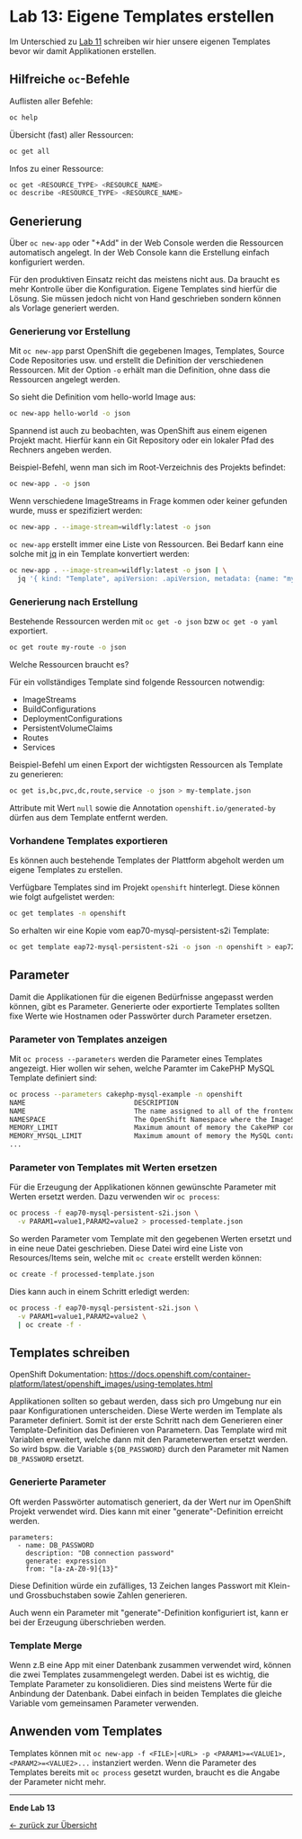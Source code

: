 # Lab 13: Eigene Templates erstellen

Im Unterschied zu [Lab 11](11_template.md) schreiben wir hier unsere eigenen Templates bevor wir damit Applikationen erstellen.


## Hilfreiche `oc`-Befehle

Auflisten aller Befehle:

```bash
oc help
```

Übersicht (fast) aller Ressourcen:

```bash
oc get all
```

Infos zu einer Ressource:

```bash
oc get <RESOURCE_TYPE> <RESOURCE_NAME>
oc describe <RESOURCE_TYPE> <RESOURCE_NAME>
```


## Generierung

Über `oc new-app` oder "\+Add" in der Web Console werden die Ressourcen automatisch angelegt.
In der Web Console kann die Erstellung einfach konfiguriert werden.

Für den produktiven Einsatz reicht das meistens nicht aus.
Da braucht es mehr Kontrolle über die Konfiguration.
Eigene Templates sind hierfür die Lösung.
Sie müssen jedoch nicht von Hand geschrieben sondern können als Vorlage generiert werden.


### Generierung vor Erstellung

Mit `oc new-app` parst OpenShift die gegebenen Images, Templates, Source Code Repositories usw. und erstellt die Definition der verschiedenen Ressourcen.
Mit der Option `-o` erhält man die Definition, ohne dass die Ressourcen angelegt werden.

So sieht die Definition vom hello-world Image aus:

```bash
oc new-app hello-world -o json
```

Spannend ist auch zu beobachten, was OpenShift aus einem eigenen Projekt macht.
Hierfür kann ein Git Repository oder ein lokaler Pfad des Rechners angeben werden.

Beispiel-Befehl, wenn man sich im Root-Verzeichnis des Projekts befindet:

```bash
oc new-app . -o json
```

Wenn verschiedene ImageStreams in Frage kommen oder keiner gefunden wurde, muss er spezifiziert werden:

```bash
oc new-app . --image-stream=wildfly:latest -o json
```

`oc new-app` erstellt immer eine Liste von Ressourcen.
Bei Bedarf kann eine solche mit [jq](https://stedolan.github.io/jq/) in ein Template konvertiert werden:

```bash
oc new-app . --image-stream=wildfly:latest -o json | \
  jq '{ kind: "Template", apiVersion: .apiVersion, metadata: {name: "mytemplate" }, objects: .items }'
```


### Generierung nach Erstellung

Bestehende Ressourcen werden mit `oc get -o json` bzw `oc get -o yaml` exportiert.

```bash
oc get route my-route -o json
```

Welche Ressourcen braucht es?

Für ein vollständiges Template sind folgende Ressourcen notwendig:

- ImageStreams
- BuildConfigurations
- DeploymentConfigurations
- PersistentVolumeClaims
- Routes
- Services

Beispiel-Befehl um einen Export der wichtigsten Ressourcen als Template zu generieren:

```bash
oc get is,bc,pvc,dc,route,service -o json > my-template.json
```

Attribute mit Wert `null` sowie die Annotation `openshift.io/generated-by` dürfen aus dem Template entfernt werden.


### Vorhandene Templates exportieren

Es können auch bestehende Templates der Plattform abgeholt werden um eigene Templates zu erstellen.

Verfügbare Templates sind im Projekt `openshift` hinterlegt.
Diese können wie folgt aufgelistet werden:

```bash
oc get templates -n openshift
```

So erhalten wir eine Kopie vom eap70-mysql-persistent-s2i Template:

```bash
oc get template eap72-mysql-persistent-s2i -o json -n openshift > eap72-mysql-persistent-s2i.json
```


## Parameter

Damit die Applikationen für die eigenen Bedürfnisse angepasst werden können, gibt es Parameter.
Generierte oder exportierte Templates sollten fixe Werte wie Hostnamen oder Passwörter durch Parameter ersetzen.


### Parameter von Templates anzeigen

Mit `oc process --parameters` werden die Parameter eines Templates angezeigt. Hier wollen wir sehen, welche Paramter im CakePHP MySQL Template definiert sind:

```bash
oc process --parameters cakephp-mysql-example -n openshift
NAME                           DESCRIPTION                                                                GENERATOR VALUE
NAME                           The name assigned to all of the frontend objects defined in this template.           cakephp-mysql-example
NAMESPACE                      The OpenShift Namespace where the ImageStream resides.                               openshift
MEMORY_LIMIT                   Maximum amount of memory the CakePHP container can use.                              512Mi
MEMORY_MYSQL_LIMIT             Maximum amount of memory the MySQL container can use.                                512Mi
...
```


### Parameter von Templates mit Werten ersetzen

Für die Erzeugung der Applikationen können gewünschte Parameter mit Werten ersetzt werden.
Dazu verwenden wir `oc process`:

```bash
oc process -f eap70-mysql-persistent-s2i.json \
  -v PARAM1=value1,PARAM2=value2 > processed-template.json
```

So werden Parameter vom Template mit den gegebenen Werten ersetzt und in eine neue Datei geschrieben. Diese Datei wird eine Liste von Resources/Items sein, welche mit `oc create` erstellt werden können:

```bash
oc create -f processed-template.json
```

Dies kann auch in einem Schritt erledigt werden:

```bash
oc process -f eap70-mysql-persistent-s2i.json \
  -v PARAM1=value1,PARAM2=value2 \
  | oc create -f -
```


## Templates schreiben

OpenShift Dokumentation: <https://docs.openshift.com/container-platform/latest/openshift_images/using-templates.html>

Applikationen sollten so gebaut werden, dass sich pro Umgebung nur ein paar Konfigurationen unterscheiden.
Diese Werte werden im Template als Parameter definiert.
Somit ist der erste Schritt nach dem Generieren einer Template-Definition das Definieren von Parametern.
Das Template wird mit Variablen erweitert, welche dann mit den Parameterwerten ersetzt werden.
So wird bspw. die Variable `${DB_PASSWORD}` durch den Parameter mit Namen `DB_PASSWORD` ersetzt.


### Generierte Parameter

Oft werden Passwörter automatisch generiert, da der Wert nur im OpenShift Projekt verwendet wird.
Dies kann mit einer "generate"-Definition erreicht werden.

```
parameters:
  - name: DB_PASSWORD
    description: "DB connection password"
    generate: expression
    from: "[a-zA-Z0-9]{13}"
```

Diese Definition würde ein zufälliges, 13 Zeichen langes Passwort mit Klein- und Grossbuchstaben sowie Zahlen generieren.

Auch wenn ein Parameter mit "generate"-Definition konfiguriert ist, kann er bei der Erzeugung überschrieben werden.


### Template Merge

Wenn z.B eine App mit einer Datenbank zusammen verwendet wird, können die zwei Templates zusammengelegt werden.
Dabei ist es wichtig, die Template Parameter zu konsolidieren.
Dies sind meistens Werte für die Anbindung der Datenbank.
Dabei einfach in beiden Templates die gleiche Variable vom gemeinsamen Parameter verwenden.


## Anwenden vom Templates

Templates können mit `oc new-app -f <FILE>|<URL> -p <PARAM1>=<VALUE1>,<PARAM2>=<VALUE2>...` instanziert werden.
Wenn die Parameter des Templates bereits mit `oc process` gesetzt wurden, braucht es die Angabe der Parameter nicht mehr.

---

__Ende Lab 13__

[← zurück zur Übersicht](../README.md)
